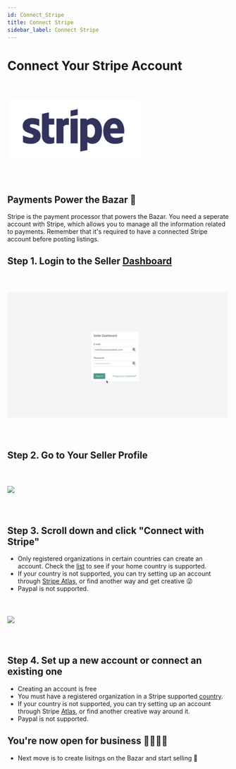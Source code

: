 ```yaml
---
id: Connect_Stripe
title: Connect Stripe 
sidebar_label: Connect Stripe
---
```


<style>
:root {
  --highlight: #f7b77b;
  --hover: #f7b77b;
}
</style>

# Connect Your Stripe Account 
 <img style="margin-left: 0; margin-top: 40px; margin-bottom: 40px" src="../assets/business/stripelogo.png" width="300"/>

## Payments Power the Bazar 💸 


Stripe is the payment processor that powers the Bazar. You need a seperate account with Stripe, which allows you to manage all the information related to payments. Remember that it's required to have a connected Stripe account before posting listings. 

## Step 1. Login to the Seller [Dashboard](https://bazar.preciousplastic.com/vendor.php?dispatch=auth.login_form&return_url=vendor.php)
 <img style="margin-left: 0; margin-top: 40px; margin-bottom: 40px" src="../assets/gif/login.gif" width="500"/>

## Step 2. Go to Your Seller Profile
<img style="margin-left: 0; margin-top: 40px; margin-bottom: 40px" src="../assets/gif/seller profile.gif" width="500"/>

## Step 3. Scroll down and click "Connect with Stripe" 
- Only registered organizations in certain countries can create an account. Check the [list](https://stripe.com/global) to see if your home country is supported. 
- If your country is not supported, you can try setting up an account through [Stripe Atlas](https://stripe.com/atlas), or find another way and get creative 😜
- Paypal is not supported. 

<img style="margin-left: 0; margin-top: 40px; margin-bottom: 40px" src="../assets/gif/Connect to stripe.gif" width="500"/>


## Step 4. Set up a new account or connect an existing one 
- Creating an account is free
- You must have a registered organization in a Stripe supported [country](https://stripe.com/global).
- If your country is not supported, you can try setting up an account through Stripe [Atlas](https://stripe.com/atlas), or find another creative way around it.  
- Paypal is not supported. 

## You're now open for business 🙌🏼🎉💪
- Next move is to create lisitngs on the Bazar and start selling 🤑

